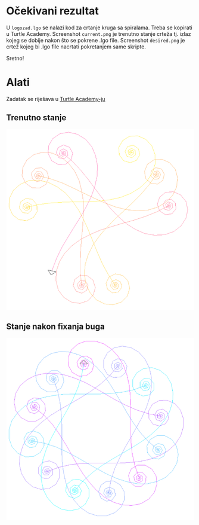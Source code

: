 # Očekivani rezultat

U `logozad.lgo` se nalazi kod za crtanje kruga sa spiralama. Treba se kopirati u Turtle Academy.
Screenshot `current.png` je trenutno stanje crteža tj. izlaz kojeg se dobije nakon što se pokrene .lgo file.
Screenshot `desired.png` je crtež kojeg bi .lgo file nacrtati pokretanjem same skripte.

Sretno!

# Alati

Zadatak se riješava u [Turtle Academy-ju](https://turtleacademy.com/playground)

## Trenutno stanje

![current](current.png)

## Stanje nakon fixanja buga

![desired](desired.png)
